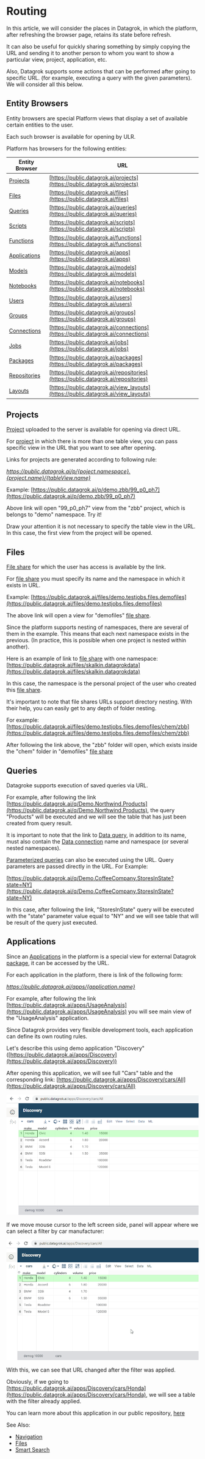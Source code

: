 <!-- TITLE: Routing -->
<!-- SUBTITLE: -->

# Routing

In this article, we will consider the places in Datagrok, in which the platform, after refreshing the browser page, retains its state before refresh.


It can also be useful for quickly sharing something by simply copying the URL and sending it to another person to whom you want to show a particular view, project, application, etc.


Also, Datagrok supports some actions that can be performed after going to specific URL. (for example, executing a query with the given parameters). We will consider all this below.

## Entity Browsers

Entity browsers are special Platform views that display a set of available certain entities to the user. 

Each such browser is available for opening by ULR.

Platform has browsers for the following entities:

| Entity Browser                                 | URL                                                                                |
|------------------------------------------------|------------------------------------------------------------------------------------|
| [Projects](project.md)             | [https://public.datagrok.ai/projects](https://public.datagrok.ai/projects)         |
| [Files](../access/file-shares.md)              | [https://public.datagrok.ai/files](https://public.datagrok.ai/files)               |
| [Queries](../access/data-query.md)             | [https://public.datagrok.ai/queries](https://public.datagrok.ai/queries)           |
| [Scripts](../develop/scripting.md)             | [https://public.datagrok.ai/scripts](https://public.datagrok.ai/scripts)           |
| [Functions](functions/function.md) | [https://public.datagrok.ai/functions](https://public.datagrok.ai/functions)       |
| [Applications](../develop/develop.md)          | [https://public.datagrok.ai/apps](https://public.datagrok.ai/apps)                 |
| [Models](../learn/predictive-modeling.md)      | [https://public.datagrok.ai/models](https://public.datagrok.ai/models)             |
| [Notebooks](../develop/jupyter-notebook.md)    | [https://public.datagrok.ai/notebooks](https://public.datagrok.ai/notebooks)       |
| [Users](../govern/user.md)                     | [https://public.datagrok.ai/users](https://public.datagrok.ai/users)               |
| [Groups](../govern/group.md)                   | [https://public.datagrok.ai/groups](https://public.datagrok.ai/groups)             |
| [Connections](../access/data-connection.md)    | [https://public.datagrok.ai/connections](https://public.datagrok.ai/connections)   |
| [Jobs](../access/data-job.md)                  | [https://public.datagrok.ai/jobs](https://public.datagrok.ai/jobs)                 |
| [Packages](../develop/develop.md)              | [https://public.datagrok.ai/packages](https://public.datagrok.ai/packages)         |
| [Repositories](../develop/develop.md)          | [https://public.datagrok.ai/repositories](https://public.datagrok.ai/repositories) |
| [Layouts](../visualize/view-layout.md)         | [https://public.datagrok.ai/view_layouts](https://public.datagrok.ai/view_layouts) |

## Projects

[Project](project.md) uploaded to the server is available for opening via direct URL. 


For [project](project.md) in which there is more than one table view, you can pass specific view in the URL that you want to see after opening.

Links for projects are generated according to following rule:

*https://public.datagrok.ai/p/{poject.namespace}.{project.name}/{tableView.name}*

Example: [https://public.datagrok.ai/p/demo.zbb/99_p0_ph7](https://public.datagrok.ai/p/demo.zbb/99_p0_ph7)

Above link will open "99_p0_ph7" view from the "zbb" project, which is belongs to "demo" namespace. Try it!

Draw your attention it is not necessary to specify the table view in the URL. In this case, the first view from the project will be opened.

## Files

[File share](../access/file-shares.md) for which the user has access is available by the link. 


For [file share](../access/file-shares.md) you must specify its name and the namespace in which it exists in URL. 

Example: [https://public.datagrok.ai/files/demo.testjobs.files.demofiles](https://public.datagrok.ai/files/demo.testjobs.files.demofiles)

The above link will open a view for "demofiles" [file share](../access/file-shares.md). 

Since the platform supports nesting of namespaces, there are several of them in the example. This means that each next namespace exists in the previous. (In practice, this is possible when one project is nested within another). 

Here is an example of link to [file share](../access/file-shares.md) with one namespace: [https://public.datagrok.ai/files/skalkin.datagrokdata](https://public.datagrok.ai/files/skalkin.datagrokdata)

In this case, the namespace is the personal project of the user who created this [file share](../access/file-shares.md).

It's important to note that file shares URLs support directory nesting. With their help, you can easily get to any depth of folder nesting.

For example: [https://public.datagrok.ai/files/demo.testjobs.files.demofiles/chem/zbb](https://public.datagrok.ai/files/demo.testjobs.files.demofiles/chem/zbb)

After following the link above, the "zbb" folder will open, which exists inside the "chem" folder in "demofiles" [file share](../access/file-shares.md)


## Queries

Datagroke supports execution of saved queries via URL.

For example, after following the link [https://public.datagrok.ai/q/Demo.Northwind.Products](https://public.datagrok.ai/q/Demo.Northwind.Products), the query "Products" will be executed and we will see the table that has just been created from query result.


It is important to note that the link to [Data query](../access/data-query.md), in addition to its name, must also contain the [Data connection](../access/data-connection.md) name and namespace (or several nested namespaces).

[Parameterized queries](../access/parameterized-queries.md) can also be executed using the URL. Query parameters are passed directly in the URL. For Example:

[https://public.datagrok.ai/q/Demo.CoffeeCompany.StoresInState?state=NY](https://public.datagrok.ai/q/Demo.CoffeeCompany.StoresInState?state=NY)

In this case, after following the link, "StoresInState" query will be executed with the "state" parameter value equal to "NY" and we will see  table that will be result of the query just executed.

## Applications

Since an [Applications](../develop/develop.md)  in the platform is a special view for external Datagrok [package](../develop/develop.md), it can be accessed by the URL.

For each application in the platform, there is link of the following form:
    
*https://public.datagrok.ai/apps/{application.name}*

For example, after following the link [https://public.datagrok.ai/apps/UsageAnalysis](https://public.datagrok.ai/apps/UsageAnalysis) you will see  main view of the "UsageAnalysis" application. 


Since Datagrok provides very flexible development tools, each application can define its own routing rules.

Let's describe this using demo application "Discovery" ([https://public.datagrok.ai/apps/Discovery](https://public.datagrok.ai/apps/Discovery))

After opening this application, we will see full "Cars" table and the corresponding link: [https://public.datagrok.ai/apps/Discovery/cars/All](https://public.datagrok.ai/apps/Discovery/cars/All)


![Discovery App All](../uploads/pictures/discovery-app-all.png "Discovery App All")


If we move mouse cursor to the left screen side,  panel will appear where we can select a filter by car manufacturer:


![Discovery App Filter](../uploads/gifs/discovery-app.gif "Discovery App Filter")


With this, we can see that URL changed after the filter was applied. 

Obviously, if we going to [https://public.datagrok.ai/apps/Discovery/cars/Honda](https://public.datagrok.ai/apps/Discovery/cars/Honda), we will see a table with the filter already applied.

You can learn more about this application in our public repository, [here](https://github.com/datagrok-ai/public/tree/master/packages/Discovery)

See Also:

  * [Navigation](navigation.md)
  * [Files](../access/file.md)
  * [Smart Search](smart-search.md)